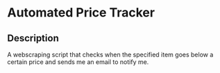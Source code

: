 # Automated Price Tracker

## Description
A webscraping script that checks when the specified item goes below a certain price and sends me an email to notify me.



